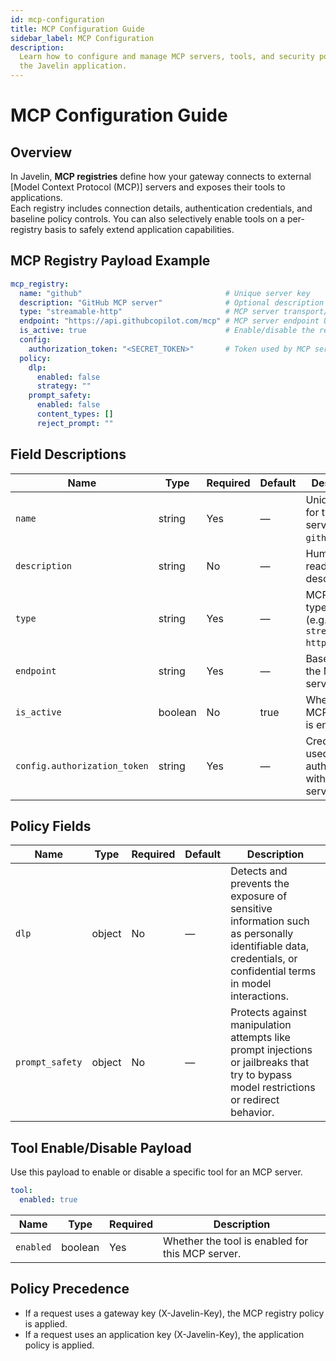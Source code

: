 ```yaml
---
id: mcp-configuration
title: MCP Configuration Guide
sidebar_label: MCP Configuration
description:
  Learn how to configure and manage MCP servers, tools, and security policies in
  the Javelin application.
---
```


# MCP Configuration Guide

## Overview

In Javelin, **MCP registries** define how your gateway connects to external [Model Context Protocol (MCP)] servers and exposes their tools to applications.  
Each registry includes connection details, authentication credentials, and baseline policy controls. You can also selectively enable tools on a per-registry basis to safely extend application capabilities.

## MCP Registry Payload Example

```yaml
mcp_registry:
  name: "github"                                # Unique server key
  description: "GitHub MCP server"              # Optional description
  type: "streamable-http"                       # MCP server transport/type
  endpoint: "https://api.githubcopilot.com/mcp" # MCP server endpoint URL
  is_active: true                               # Enable/disable the registry
  config:
    authorization_token: "<SECRET_TOKEN>"       # Token used by MCP server
  policy:
    dlp:
      enabled: false
      strategy: ""
    prompt_safety:
      enabled: false
      content_types: []
      reject_prompt: ""
```

<!-- ## Prerequisites

Before configuring MCP, ensure you have:

- **Javelin Gateway Access**: Access to a Javelin gateway instance
- **MCP Feature Flag**: MCP feature enabled for your organization
- **Admin Permissions**: Ability to configure MCP servers and policies
- **MCP Server Details**: Information about the MCP server you want to connect -->

## Field Descriptions

| Name                                 | Type     | Required | Default | Description |
|--------------------------------------|----------|----------|---------|-------------|
| `name`                               | string   | Yes      | —       | Unique key for this MCP server (e.g., `github`). |
| `description`                        | string   | No       | —       | Human-readable description. |
| `type`                               | string   | Yes      | —       | MCP server type/transport (e.g., `streamable-http`). |
| `endpoint`                           | string   | Yes      | —       | Base URL for the MCP server. |
| `is_active`                          | boolean  | No       | true    | Whether the MCP registry is enabled. |
| `config.authorization_token`         | string   | Yes      | —       | Credential used to authenticate with the MCP server. |


## Policy Fields

| Name               | Type    | Required | Default  | Description                                                                                                                         |
|--------------------|---------|----------|----------|-------------------------------------------------------------------------------------------------------------------------------------|
| `dlp`              | object  | No       | —        | Detects and prevents the exposure of sensitive information such as personally identifiable data, credentials, or confidential terms in model interactions. |
| `prompt_safety`    | object  | No       | —        | Protects against manipulation attempts like prompt injections or jailbreaks that try to bypass model restrictions or redirect behavior. |

## Tool Enable/Disable Payload

Use this payload to enable or disable a specific tool for an MCP server.

```yaml
tool:
  enabled: true
```

| Name      | Type    | Required | Description |
|-----------|---------|----------|-------------|
| `enabled` | boolean | Yes      | Whether the tool is enabled for this MCP server. |

## Policy Precedence

- If a request uses a gateway key (X-Javelin-Key), the MCP registry policy is applied.
- If a request uses an application key (X-Javelin-Key), the application policy is applied.